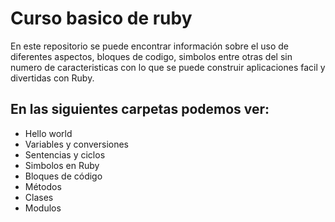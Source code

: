 # Curso basico de ruby

En este repositorio se puede encontrar información sobre el uso de diferentes aspectos, bloques de codigo, simbolos entre otras del sin numero de caracteristicas con lo que se puede construir aplicaciones facil y divertidas con Ruby.

<h2>En las siguientes carpetas podemos ver:</h2>
<ul>
  <li>Hello world</li>
  <li>Variables y conversiones</li>
  <li>Sentencias y ciclos</li>
  <li>Simbolos en Ruby</li>
  <li>Bloques de código</li>
  <li>Métodos</li>
  <li>Clases</li>
  <li>Modulos</li>
</ul>
